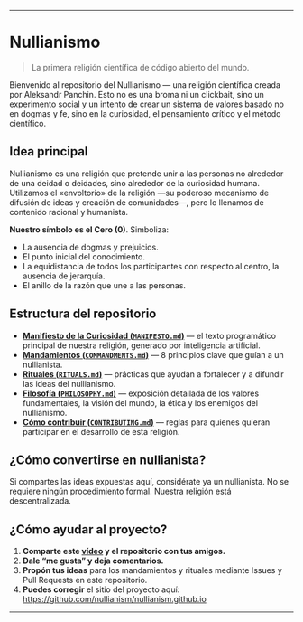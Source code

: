 -----
# Nullianismo 

> La primera religión científica de código abierto del mundo.

Bienvenido al repositorio del Nullianismo — una religión científica creada por Aleksandr Panchin. Esto no es una broma ni un clickbait, sino un experimento social y un intento de crear un sistema de valores basado no en dogmas y fe, sino en la curiosidad, el pensamiento crítico y el método científico.

## Idea principal

Nullianismo es una religión que pretende unir a las personas no alrededor de una deidad o deidades, sino alrededor de la curiosidad humana. Utilizamos el «envoltorio» de la religión —su poderoso mecanismo de difusión de ideas y creación de comunidades—, pero lo llenamos de contenido racional y humanista.

**Nuestro símbolo es el Cero (0)**. Simboliza:

- La ausencia de dogmas y prejuicios.  
- El punto inicial del conocimiento.  
- La equidistancia de todos los participantes con respecto al centro, la ausencia de jerarquía.  
- El anillo de la razón que une a las personas.  

## Estructura del repositorio

- [**Manifiesto de la Curiosidad (`MANIFESTO.md`)**](./MANIFESTO.md) — el texto programático principal de nuestra religión, generado por inteligencia artificial.  
- [**Mandamientos (`COMMANDMENTS.md`)**](./COMMANDMENTS.md) — 8 principios clave que guían a un nullianista.  
- [**Rituales (`RITUALS.md`)**](./RITUALS.md) — prácticas que ayudan a fortalecer y a difundir las ideas del nullianismo.  
- [**Filosofía (`PHILOSOPHY.md`)**](./PHILOSOPHY.md) — exposición detallada de los valores fundamentales, la visión del mundo, la ética y los enemigos del nullianismo.  
- [**Cómo contribuir (`CONTRIBUTING.md`)**](./CONTRIBUTING.md) — reglas para quienes quieran participar en el desarrollo de esta religión.  

## ¿Cómo convertirse en nullianista?

Si compartes las ideas expuestas aquí, considérate ya un nullianista. No se requiere ningún procedimiento formal. Nuestra religión está descentralizada.

## ¿Cómo ayudar al proyecto?

1. **Comparte este [vídeo](https://www.youtube.com/watch?v=mCErecXWGCc) y el repositorio con tus amigos.**  
2. **Dale “me gusta” y deja comentarios.**  
3. **Propón tus ideas** para los mandamientos y rituales mediante Issues y Pull Requests en este repositorio.  
4. **Puedes corregir** el sitio del proyecto aquí: https://github.com/nullianism/nullianism.github.io  

-----